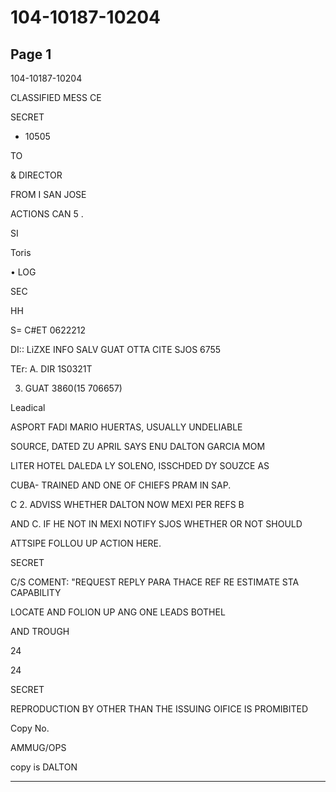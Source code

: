 # 104-10187-10204

## Page 1

104-10187-10204

CLASSIFIED MESS CE

SECRET

- 10505

TO

& DIRECTOR

FROM I SAN JOSE

ACTIONS CAN 5 .

SI

Toris

• LOG

SEC

HH

S= C#ET 0622212

DI:: LiZXE INFO SALV GUAT OTTA CITE SJOS 6755

TEr: A. DIR 1S0321T

3. GUAT 3860(15 706657)

Leadical

ASPORT FADI MARIO HUERTAS, USUALLY UNDELIABLE

SOURCE, DATED ZU APRIL SAYS ENU DALTON GARCIA MOM

LITER HOTEL DALEDA LY SOLENO, ISSCHDED DY SOUZCE AS

CUBA- TRAINED AND ONE OF CHIEFS PRAM IN SAP.

C 2. ADVISS WHETHER DALTON NOW MEXI PER REFS B

AND C. IF HE NOT IN MEXI NOTIFY SJOS WHETHER OR NOT SHOULD

ATTSIPE FOLLOU UP ACTION HERE.

SECRET

C/S COMENT: "REQUEST REPLY PARA THACE REF RE ESTIMATE STA CAPABILITY

LOCATE AND FOLION UP ANG ONE LEADS BOTHEL

AND TROUGH

24

24

SECRET

REPRODUCTION BY OTHER THAN THE ISSUING OIFICE IS PROMIBITED

Copy No.

AMMUG/OPS

copy is DALTON

---

